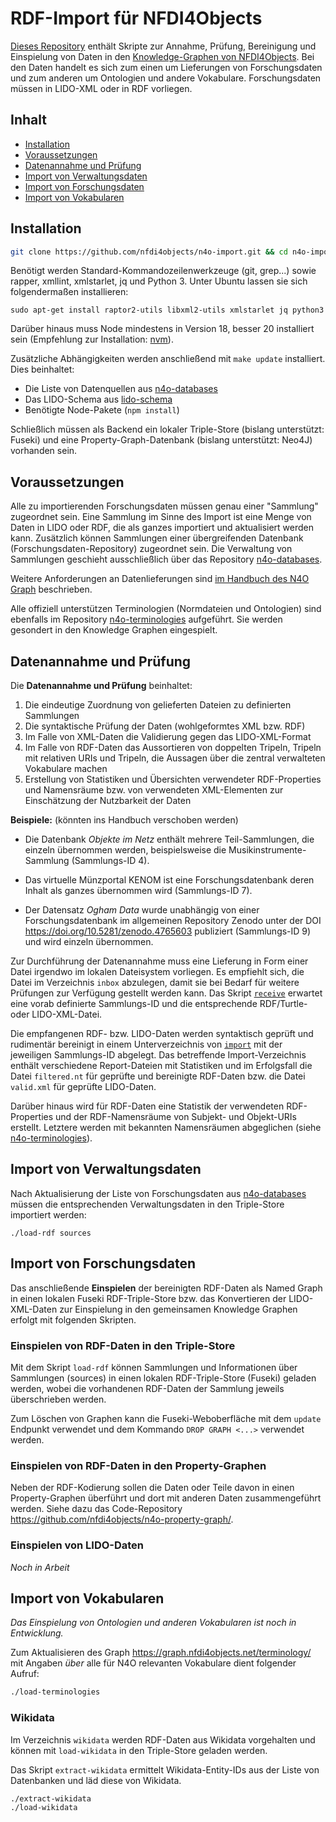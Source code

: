# RDF-Import für NFDI4Objects

[Dieses Repository](https://github.com/nfdi4objects/n4o-import) enthält Skripte zur Annahme, Prüfung, Bereinigung und Einspielung von Daten in den [Knowledge-Graphen von NFDI4Objects](https://graph.nfdi4objects.net/). Bei den Daten handelt es sich zum einen um Lieferungen von Forschungsdaten und zum anderen um Ontologien und andere Vokabulare. Forschungsdaten müssen in LIDO-XML oder in RDF vorliegen.


## Inhalt

- [Installation](#installation)
- [Voraussetzungen](#voraussetzungen)
- [Datenannahme und Prüfung](#datenannahme-und-prüfung)
- [Import von Verwaltungsdaten](#import-von-verwaltungsdaten)
- [Import von Forschungsdaten](#import-von-forschungsdaten)
- [Import von Vokabularen](#import-von-vokabularen)

[n4o-databases]: https://github.com/nfdi4objects/n4o-databases/
[n4o-terminologies]: https://github.com/nfdi4objects/n4o-terminologies/


## Installation

~~~sh
git clone https://github.com/nfdi4objects/n4o-import.git && cd n4o-import
~~~

Benötigt werden Standard-Kommandozeilenwerkzeuge (git, grep...) sowie rapper, xmllint, xmlstarlet, jq und Python 3. Unter Ubuntu lassen sie sich folgendermaßen installieren:

~~~
sudo apt-get install raptor2-utils libxml2-utils xmlstarlet jq python3
~~~

Darüber hinaus muss Node mindestens in Version 18, besser 20 installiert sein (Empfehlung zur Installation: [nvm](https://github.com/nvm-sh/nvm?tab=readme-ov-file#installing-and-updating)).

Zusätzliche Abhängigkeiten werden anschließend mit `make update` installiert. Dies beinhaltet:

- Die Liste von Datenquellen aus [n4o-databases]
- Das LIDO-Schema aus [lido-schema](https://github.com/nfdi4objects/lido-schema/)
- Benötigte Node-Pakete (`npm install`)

Schließlich müssen als Backend ein lokaler Triple-Store (bislang unterstützt: Fuseki) und eine Property-Graph-Datenbank (bislang unterstützt: Neo4J) vorhanden sein.


## Voraussetzungen

Alle zu importierenden Forschungsdaten müssen genau einer "Sammlung" zugeordnet
sein. Eine Sammlung im Sinne des Import ist eine Menge von Daten in LIDO oder
RDF, die als ganzes importiert und aktualisiert werden kann. Zusätzlich können
Sammlungen einer übergreifenden Datenbank (Forschungsdaten-Repository)
zugeordnet sein. Die Verwaltung von Sammlungen geschieht ausschließlich über
das Repository [n4o-databases].

Weitere Anforderungen an Datenlieferungen sind [im Handbuch des N4O Graph](https://nfdi4objects.github.io/n4o-graph/sources.html) beschrieben.

Alle offiziell unterstützen Terminologien (Normdateien und Ontologien) sind
ebenfalls im Repository [n4o-terminologies] aufgeführt. Sie werden gesondert in den
Knowledge Graphen eingespielt.


## Datenannahme und Prüfung

Die **Datenannahme und Prüfung** beinhaltet:

1. Die eindeutige Zuordnung von gelieferten Dateien zu definierten Sammlungen
2. Die syntaktische Prüfung der Daten (wohlgeformtes XML bzw. RDF)
3. Im Falle von XML-Daten die Validierung gegen das LIDO-XML-Format
4. Im Falle von RDF-Daten das Aussortieren von doppelten Tripeln, Tripeln mit relativen URIs und Tripeln, die  Aussagen über die zentral verwalteten Vokabulare machen
5. Erstellung von Statistiken und Übersichten verwendeter RDF-Properties und Namensräume bzw. von verwendeten XML-Elementen zur Einschätzung der Nutzbarkeit der Daten

**Beispiele:** (könnten ins Handbuch verschoben werden)

- Die Datenbank *Objekte im Netz* enthält mehrere Teil-Sammlungen, die einzeln 
  übernommen werden, beispielsweise die Musikinstrumente-Sammlung (Sammlungs-ID 4). 

- Das virtuelle Münzportal KENOM ist eine Forschungsdatenbank deren Inhalt
  als ganzes übernommen wird (Sammlungs-ID 7).

- Der Datensatz *Ogham Data* wurde unabhängig von einer Forschungsdatenbank im
  allgemeinen Repository Zenodo unter der DOI <https://doi.org/10.5281/zenodo.4765603>
  publiziert (Sammlungs-ID 9) und wird einzeln übernommen.

Zur Durchführung der Datenannahme muss eine Lieferung in Form einer Datei irgendwo im lokalen Dateisystem vorliegen. Es empfiehlt sich, die Datei im Verzeichnis `inbox` abzulegen, damit sie bei Bedarf für weitere Prüfungen zur Verfügung gestellt werden kann. Das Skript [`receive`](receive) erwartet eine vorab definierte Sammlungs-ID und die entsprechende RDF/Turtle- oder LIDO-XML-Datei.

Die empfangenen RDF- bzw. LIDO-Daten werden syntaktisch geprüft und rudimentär
bereinigt in einem Unterverzeichnis von [`import`](import) mit der jeweiligen
Sammlungs-ID abgelegt. Das betreffende Import-Verzeichnis enthält verschiedene
Report-Dateien mit Statistiken und im Erfolgsfall die Datei `filtered.nt` für
geprüfte und bereinigte RDF-Daten bzw. die Datei `valid.xml` für geprüfte
LIDO-Daten.

Darüber hinaus wird für RDF-Daten eine Statistik der verwendeten RDF-Properties
und der RDF-Namensräume von Subjekt- und Objekt-URIs erstellt. Letztere werden
mit bekannten Namensräumen abgeglichen (siehe [n4o-terminologies]).


## Import von Verwaltungsdaten

Nach Aktualisierung der Liste von Forschungsdaten aus [n4o-databases] müssen die entsprechenden Verwaltungsdaten in den Triple-Store importiert werden:

~~~
./load-rdf sources
~~~


## Import von Forschungsdaten

Das anschließende **Einspielen** der bereinigten RDF-Daten als Named Graph in einen lokalen Fuseki RDF-Triple-Store bzw. das Konvertieren der LIDO-XML-Daten zur Einspielung in den gemeinsamen Knowledge Graphen erfolgt mit folgenden Skripten.

### Einspielen von RDF-Daten in den Triple-Store

Mit dem Skript `load-rdf` können Sammlungen und Informationen über Sammlungen
(sources) in einen lokalen RDF-Triple-Store (Fuseki) geladen werden, wobei die
vorhandenen RDF-Daten der Sammlung jeweils überschrieben werden.

Zum Löschen von Graphen kann die Fuseki-Weboberfläche mit dem `update` Endpunkt
verwendet und dem Kommando `DROP GRAPH <...>` verwendet werden.

### Einspielen von RDF-Daten in den Property-Graphen

Neben der RDF-Kodierung sollen die Daten oder Teile davon in einen Property-Graphen überführt und dort mit anderen Daten zusammengeführt werden. Siehe dazu das Code-Repository <https://github.com/nfdi4objects/n4o-property-graph/>.

### Einspielen von LIDO-Daten

*Noch in Arbeit*


## Import von Vokabularen

*Das Einspielung von Ontologien und anderen Vokabularen ist noch in Entwicklung.*

Zum Aktualisieren des Graph <https://graph.nfdi4objects.net/terminology/> mit Angaben *über* alle für N4O relevanten Vokabulare dient folgender Aufruf:

~~~sh
./load-terminologies
~~~

### Wikidata

Im Verzeichnis `wikidata` werden RDF-Daten aus Wikidata vorgehalten und können mit `load-wikidata` in den Triple-Store geladen werden.

Das Skript `extract-wikidata` ermittelt Wikidata-Entity-IDs aus der Liste von Datenbanken und läd diese von Wikidata.

~~~sh
./extract-wikidata
./load-wikidata
~~~

